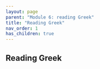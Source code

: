 ```yaml
---
layout: page
parent: "Module 6: reading Greek"
title: "Reading Greek"
nav_order: 1
has_children: true
---
```


## Reading Greek


